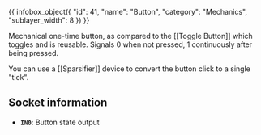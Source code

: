 {{ infobox_object({
	"id": 41,
	"name": "Button",
	"category": "Mechanics",
	"sublayer_width": 8
}) }}

Mechanical one-time button, as compared to the [[Toggle Button]] which toggles and is reusable. Signals 0 when not pressed, 1 continuously after being pressed.

You can use a [[Sparsifier]] device to convert the button click to a single "tick".

## Socket information
- **`IN0`**: Button state output